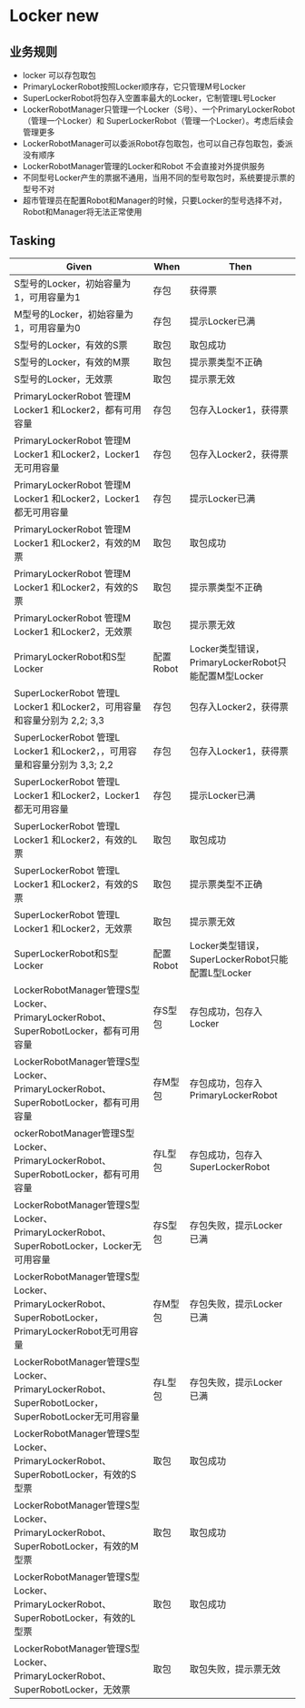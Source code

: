 # Locker new

## 业务规则

- locker 可以存包取包
- PrimaryLockerRobot按照Locker顺序存，它只管理M号Locker
- SuperLockerRobot将包存入空置率最大的Locker，它制管理L号Locker
- LockerRobotManager只管理一个Locker（S号）、一个PrimaryLockerRobot（管理一个Locker）和 SuperLockerRobot（管理一个Locker）。考虑后续会管理更多
- LockerRobotManager可以委派Robot存包取包，也可以自己存包取包，委派没有顺序
- LockerRobotManager管理的Locker和Robot 不会直接对外提供服务
- 不同型号Locker产生的票据不通用，当用不同的型号取包时，系统要提示票的型号不对
- 超市管理员在配置Robot和Manager的时候，只要Locker的型号选择不对，Robot和Manager将无法正常使用

## Tasking

| Given                                                        | When      | Then                                                |
| ------------------------------------------------------------ | --------- | --------------------------------------------------- |
| S型号的Locker，初始容量为1，可用容量为1                      | 存包      | 获得票                                              |
| M型号的Locker，初始容量为1，可用容量为0                      | 存包      | 提示Locker已满                                      |
| S型号的Locker，有效的S票                                     | 取包      | 取包成功                                            |
| S型号的Locker，有效的M票                                     | 取包      | 提示票类型不正确                                    |
| S型号的Locker，无效票                                        | 取包      | 提示票无效                                          |
| PrimaryLockerRobot 管理M Locker1 和Locker2，都有可用容量     | 存包      | 包存入Locker1，获得票                               |
| PrimaryLockerRobot 管理M Locker1 和Locker2，Locker1无可用容量 | 存包      | 包存入Locker2，获得票                               |
| PrimaryLockerRobot 管理M Locker1 和Locker2，Locker1都无可用容量 | 存包      | 提示Locker已满                                      |
| PrimaryLockerRobot 管理M Locker1 和Locker2，有效的M票        | 取包      | 取包成功                                            |
| PrimaryLockerRobot 管理M Locker1 和Locker2，有效的S票        | 取包      | 提示票类型不正确                                    |
| PrimaryLockerRobot 管理M Locker1 和Locker2，无效票           | 取包      | 提示票无效                                          |
| PrimaryLockerRobot和S型Locker                                | 配置Robot | Locker类型错误，PrimaryLockerRobot只能配置M型Locker |
| SuperLockerRobot 管理L Locker1 和Locker2，可用容量和容量分别为 2,2; 3,3 | 存包      | 包存入Locker2，获得票                               |
| SuperLockerRobot 管理L Locker1 和Locker2，，可用容量和容量分别为 3,3; 2,2 | 存包      | 包存入Locker1，获得票                               |
| SuperLockerRobot 管理L Locker1 和Locker2，Locker1都无可用容量 | 存包      | 提示Locker已满                                      |
| SuperLockerRobot 管理L Locker1 和Locker2，有效的L票          | 取包      | 取包成功                                            |
| SuperLockerRobot 管理L Locker1 和Locker2，有效的S票          | 取包      | 提示票类型不正确                                    |
| SuperLockerRobot 管理L Locker1 和Locker2，无效票             | 取包      | 提示票无效                                          |
| SuperLockerRobot和S型Locker                                  | 配置Robot | Locker类型错误，SuperLockerRobot只能配置L型Locker   |
| LockerRobotManager管理S型Locker、PrimaryLockerRobot、SuperRobotLocker，都有可用容量 | 存S型包   | 存包成功，包存入Locker                              |
| LockerRobotManager管理S型Locker、PrimaryLockerRobot、SuperRobotLocker，都有可用容量 | 存M型包   | 存包成功，包存入PrimaryLockerRobot                  |
| ockerRobotManager管理S型Locker、PrimaryLockerRobot、SuperRobotLocker，都有可用容量 | 存L型包   | 存包成功，包存入SuperLockerRobot                    |
| LockerRobotManager管理S型Locker、PrimaryLockerRobot、SuperRobotLocker，Locker无可用容量 | 存S型包   | 存包失败，提示Locker已满                            |
| LockerRobotManager管理S型Locker、PrimaryLockerRobot、SuperRobotLocker，PrimaryLockerRobot无可用容量 | 存M型包   | 存包失败，提示Locker已满                            |
| LockerRobotManager管理S型Locker、PrimaryLockerRobot、SuperRobotLocker，SuperRobotLocker无可用容量 | 存L型包   | 存包失败，提示Locker已满                            |
| LockerRobotManager管理S型Locker、PrimaryLockerRobot、SuperRobotLocker，有效的S型票 | 取包      | 取包成功                                            |
| LockerRobotManager管理S型Locker、PrimaryLockerRobot、SuperRobotLocker，有效的M型票 | 取包      | 取包成功                                            |
| LockerRobotManager管理S型Locker、PrimaryLockerRobot、SuperRobotLocker，有效的L型票 | 取包      | 取包成功                                            |
| LockerRobotManager管理S型Locker、PrimaryLockerRobot、SuperRobotLocker，无效票 | 取包      | 取包失败，提示票无效                                |

